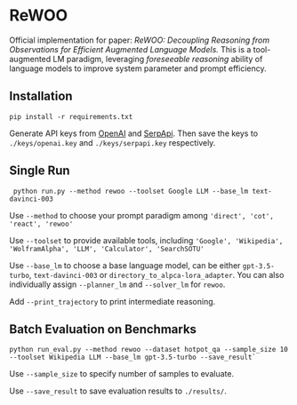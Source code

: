 # ReWOO
Official implementation for paper: _ReWOO: Decoupling Reasoning from Observations for Efficient Augmented Language Models._
This is a tool-augmented LM paradigm, leveraging _foreseeable reasoning_ ability of language models to improve system parameter and prompt efficiency.


## Installation
```
pip install -r requirements.txt
```
Generate API keys from [OpenAI](https://openai.com/blog/openai-api) and [SerpApi](https://serpapi.com/). Then save the keys to `./keys/openai.key` and `./keys/serpapi.key` respectively.


## Single Run
```
 python run.py --method rewoo --toolset Google LLM --base_lm text-davinci-003 
```
Use `--method` to choose your prompt paradigm among `'direct', 'cot', 'react', 'rewoo'`

Use `--toolset` to provide available tools, including `'Google', 'Wikipedia', 'WolframAlpha', 'LLM', 'Calculator', 'SearchSOTU'`

Use `--base_lm` to choose a base language model, can be either `gpt-3.5-turbo`, `text-davinci-003` or `directory_to_alpca-lora_adapter`. You can also individually assign `--planner_lm` and `--solver_lm` for `rewoo`. 

Add `--print_trajectory` to print intermediate reasoning.


## Batch Evaluation on Benchmarks
```
python run_eval.py --method rewoo --dataset hotpot_qa --sample_size 10 --toolset Wikipedia LLM --base_lm gpt-3.5-turbo --save_result`
```

Use `--sample_size` to specify number of samples to evaluate.

Use `--save_result` to save evaluation results to `./results/`.

